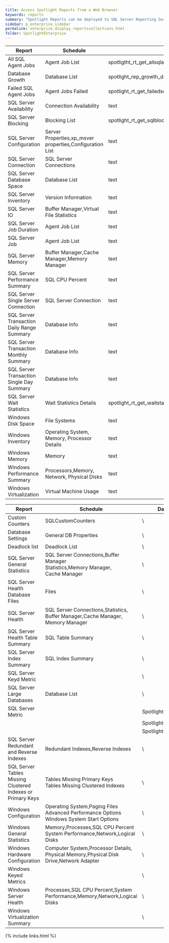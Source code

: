 ```yaml
---
title: Access Spotlight Reports from a Web Browser
keywords: reports
summary: "Spotlight Reports can be deployed to SQL Server Reporting Services where they can be accessed via a web browser."
sidebar: p_enterprise_sidebar
permalink: enterprise_display_reportscollections.html
folder: SpotlightEnterprise
---
```



Report | Schedule | Collection Procedure
-------|----------|---------------------
All SQL Agent Jobs | Agent Job List | spotligtht_rt_get_allsqlagentjobs
Database Growth	| Database List	| spotlight_rep_growth_data_files
Failed SQL Agent Jobs	| Agent Jobs Failed	| spotlight_rt_get_failedsqlagentjobs
SQL Server Availability	| Connection Availability	| text
SQL Server Blocking	| Blocking List	| spotlight_rt_get_sqlblockingmost,spotlight_rt_get_mostcommonblock,spotlight_rt_get_sqlblockedmost
SQL Server  Configuration	| Server Properties,xp_msver properties,Configuration List | text
SQL Server Connection	| SQL Server Connections | text
SQL Server Database Space	| Database List	| text
SQL Server  Inventory	| Version Information |	text
SQL Server  IO |	Buffer Manager,Virtual File Statistics |	text
SQL Server  Job Duration |	Agent Job List |	text
SQL Server  Job	| Agent Job List |	text
SQL Server  Memory | Buffer Manager,Cache Manager,Memory Manager | text
SQL Server  Performance Summary	| SQL CPU Percent |	text
SQL Server  Single Server Connection |	SQL Server Connection |	text
SQL Server  Transaction Daily Range Summary	| Database Info	| text
SQL Server  Transaction Monthly Summary	| Database Info	| text
SQL Server  Transaction Single Day Summary |	Database Info	| text
SQL Server  Wait Statistics	| Wait Statistics Details	| spotlight_rt_get_waitstats
Windows Disk Space | File Systems	| text
Windows Inventory	| Operating System, Memory, Processor Details	| text
Windows Memory |	Memory |	text
Windows Performance Summary	| Processors,Memory, Network, Physical Disks |	text
Windows Virtualization	| Virtual Machine Usage	| text


Report | Schedule	| Datasets | statistic_class_name	| Procedure
-------|----------|----------|----------------------|----------
Custom Counters	| SQLCustomCounters |	\	 | sqlcustomcounters |	spotlight_rt_get_custom_counter
Database Settings	| General DB Properties |	\	 | generaldbproperties	| spotlight_rt_get_point_data
Deadlock list	 | Deadlock List |	\	 | deadlocklist	| spotlight_rt_get_batch_data
SQL Server  General Statistics | SQL Server Connections,Buffer Manager<br>Statistics,Memory Manager,<br>Cache Manager | \	| sqlconnections，sqlbuffermanager<br>sqlstatistics，sqlmemorymanager，sqlcachemanager | spotlight_rt_get_batch_data
SQL Server  Health Database Files	| Files |	\	 | sqlfiles	| spotlight_rt_get_point_data
SQL Server  Health	| SQL Server Connections,Statistics,<br>Buffer Manager,Cache Manager,<br>Memory Manager | \	| sqlconnections，sqlstatistics，sqlbuffermanager,sqlcachemanager,<br>sqlmemorymanager | sqlconnections
SQL Server  Health Table Summary |	 SQL Table Summary |	\	| sqltablesummary |	spotlight_rt_get_point_data_top
SQL Server  Index Summary |	 SQL Index Summary |	\	 | sqlindexsummary |	spotlight_rt_get_point_data_top
SQL Server  Keyd Metric |  |	 	\	 	 | |
SQL Server  Large Databases	| Database List	| \	| sqldatabaselist	| spotlight_rt_get_point_data_top
SQL Server  Metric	|  |	SpotlightGetStatClass	| \StoredProcs\SSR_proc_get_tables.sql	| spotlight_get_tables
 	|  | SpotlightGetStatName	| b.statistic_class_name = @table_name	| text
 	|  | SpotlightGetSQLStat |	sc.statistic_class_name = @stat_class_name |	text
SQL Server  Redundant and Reverse Indexes	 | Redundant Indexes,Reverse Indexes |	\	 | sqlredundantindexes,sqlreverseindexes |	spotlight_rt_get_point_data
SQL Server  Tables Missing Clustered Indexes or Primary Keys	|  Tables Missing Primary Keys<br>Tables Missing Clustered Indexes | \	| sqltablesmissingprimarykeys<br>sqltablesmissingclusteredindexes | spotlight_rt_get_point_data
Windows Configuration	| Operating System,Paging Files<br>Advanced Performance Options<br>Windows System Start Options | \	|  operatingsystem,pagingfiles<br>advancedperformanceoptions<br>systemoptions | spotlight_rt_get_point_data
Windows General Statistics | Memory,Processes,SQL CPU Percent<br>System Performance,Network,Logical Disks | \	| memory,processors,sqlcpupercent,system,<br>network,logicaldisks | spotlight_rt_get_batch_data
Windows Hardware Configuration | Computer System,Processor Details,<br>Physical Memory,Physical Disk Drive,Network Adapter | \	| computersystem,processordetails,physicalmemory<br>physicaldiskdrive,networkadapter | spotlight_rt_get_point_data
Windows Keyed Metrics	| | 	\	 |  |	text
Windows Server Health	| Processes,SQL CPU Percent,System Performance,Memory,Network,Logical Disks |	\ | processors,sqlcpupercent,system,memory,<br>network,logicaldisks | dbo.spotlight_rt_get_batch_data
Windows Virtualization Summary |  |	 	\	 	|  | text

{% include links.html %}
